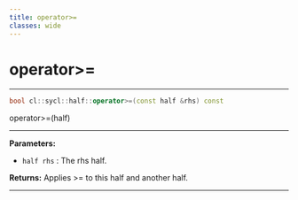 ```yaml
---
title: operator>=
classes: wide
---
```

# operator>=

---

```cpp
bool cl::sycl::half::operator>=(const half &rhs) const
```


operator>=(half) 


---
**Parameters:**

 - `half rhs`
: The rhs half. 

**Returns:** Applies >= to this half and another half. 

---
